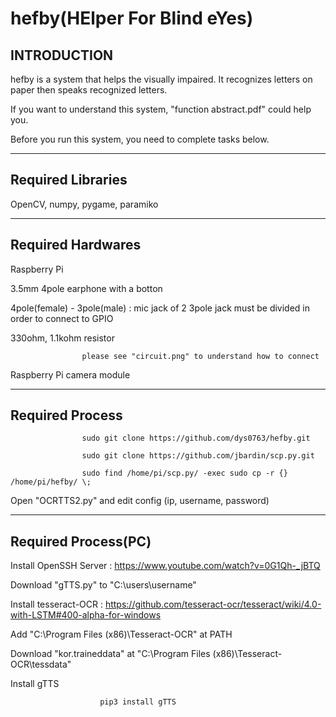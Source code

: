 # hefby(HElper For Blind eYes)

INTRODUCTION
---------------------------------

hefby is a system that helps the visually impaired. It recognizes letters on paper then speaks recognized letters.

If you want to understand this system, "function abstract.pdf" could help you.

Before you run this system, you need to complete tasks below.

--------------------------------

Required Libraries
--------

OpenCV, numpy, pygame, paramiko

--------------------------------

Required Hardwares
------

Raspberry Pi

3.5mm 4pole earphone with a botton

4pole(female) - 3pole(male) : mic jack of 2 3pole jack must be divided in order to connect to GPIO

330ohm, 1.1kohm resistor

                    please see "circuit.png" to understand how to connect

Raspberry Pi camera module

---------------------------------

Required Process
-----------

                    sudo git clone https://github.com/dys0763/hefby.git

                    sudo git clone https://github.com/jbardin/scp.py.git

                    sudo find /home/pi/scp.py/ -exec sudo cp -r {} /home/pi/hefby/ \;
                    
Open "OCRTTS2.py" and edit config (ip, username, password)
                  
--------------------------------------------                  
Required Process(PC)
-------------

Install OpenSSH Server : https://www.youtube.com/watch?v=0G1Qh-_jBTQ
                      
Download "gTTS.py" to "C:\users\username"

Install tesseract-OCR : https://github.com/tesseract-ocr/tesseract/wiki/4.0-with-LSTM#400-alpha-for-windows
                     
Add "C:\Program Files (x86)\Tesseract-OCR" at PATH

Download "kor.traineddata" at "C:\Program Files (x86)\Tesseract-OCR\tessdata"

Install gTTS

                        pip3 install gTTS
